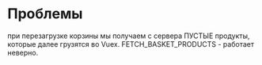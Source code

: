 # Проблемы
при перезагрузке корзины мы получаем с сервера ПУСТЫЕ продукты, которые далее грузятся во Vuex.
FETCH_BASKET_PRODUCTS - работает неверно.